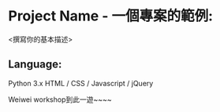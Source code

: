 # Project Name - 一個專案的範例:
<撰寫你的基本描述>
## Language:
Python 3.x
HTML / CSS / Javascript / jQuery

Weiwei workshop到此一遊~~~~
